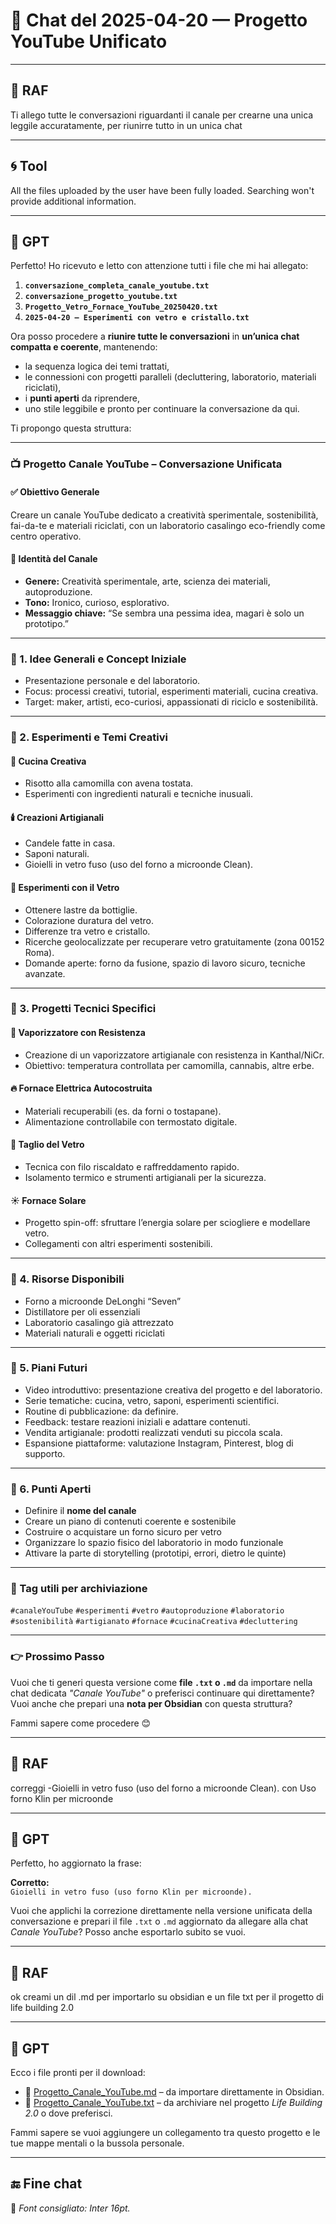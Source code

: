 # 📅 Chat del 2025-04-20 — Progetto YouTube Unificato

---

## 👤 **RAF**

Ti allego tutte le conversazioni riguardanti il canale per crearne una unica leggile accuratamente, per riunirre tutto in un unica chat

---

## 🌀 **Tool**

All the files uploaded by the user have been fully loaded. Searching won't provide additional information.

---

## 🤖 **GPT**

Perfetto! Ho ricevuto e letto con attenzione tutti i file che mi hai allegato:

1. **`conversazione_completa_canale_youtube.txt`**  
2. **`conversazione_progetto_youtube.txt`**  
3. **`Progetto_Vetro_Fornace_YouTube_20250420.txt`**  
4. **`2025-04-20 – Esperimenti con vetro e cristallo.txt`**

Ora posso procedere a **riunire tutte le conversazioni** in **un’unica chat compatta e coerente**, mantenendo:
- la sequenza logica dei temi trattati,
- le connessioni con progetti paralleli (decluttering, laboratorio, materiali riciclati),
- i **punti aperti** da riprendere,
- uno stile leggibile e pronto per continuare la conversazione da qui.

Ti propongo questa struttura:

---

### 📺 Progetto Canale YouTube – Conversazione Unificata

#### ✅ Obiettivo Generale
Creare un canale YouTube dedicato a creatività sperimentale, sostenibilità, fai-da-te e materiali riciclati, con un laboratorio casalingo eco-friendly come centro operativo.

#### 🧭 Identità del Canale
- **Genere:** Creatività sperimentale, arte, scienza dei materiali, autoproduzione.
- **Tono:** Ironico, curioso, esplorativo.
- **Messaggio chiave:** “Se sembra una pessima idea, magari è solo un prototipo.”

---

### 🔹 1. Idee Generali e Concept Iniziale
- Presentazione personale e del laboratorio.
- Focus: processi creativi, tutorial, esperimenti materiali, cucina creativa.
- Target: maker, artisti, eco-curiosi, appassionati di riciclo e sostenibilità.

---

### 🔹 2. Esperimenti e Temi Creativi

#### 🍲 Cucina Creativa
- Risotto alla camomilla con avena tostata.
- Esperimenti con ingredienti naturali e tecniche inusuali.

#### 🕯️ Creazioni Artigianali
- Candele fatte in casa.
- Saponi naturali.
- Gioielli in vetro fuso (uso del forno a microonde Clean).

#### 🔬 Esperimenti con il Vetro
- Ottenere lastre da bottiglie.
- Colorazione duratura del vetro.
- Differenze tra vetro e cristallo.
- Ricerche geolocalizzate per recuperare vetro gratuitamente (zona 00152 Roma).
- Domande aperte: forno da fusione, spazio di lavoro sicuro, tecniche avanzate.

---

### 🔹 3. Progetti Tecnici Specifici

#### 🔧 Vaporizzatore con Resistenza
- Creazione di un vaporizzatore artigianale con resistenza in Kanthal/NiCr.
- Obiettivo: temperatura controllata per camomilla, cannabis, altre erbe.

#### 🔥 Fornace Elettrica Autocostruita
- Materiali recuperabili (es. da forni o tostapane).
- Alimentazione controllabile con termostato digitale.

#### 🧪 Taglio del Vetro
- Tecnica con filo riscaldato e raffreddamento rapido.
- Isolamento termico e strumenti artigianali per la sicurezza.

#### ☀️ Fornace Solare
- Progetto spin-off: sfruttare l’energia solare per sciogliere e modellare vetro.
- Collegamenti con altri esperimenti sostenibili.

---

### 🔹 4. Risorse Disponibili

- Forno a microonde DeLonghi “Seven”
- Distillatore per oli essenziali
- Laboratorio casalingo già attrezzato
- Materiali naturali e oggetti riciclati

---

### 🔹 5. Piani Futuri

- Video introduttivo: presentazione creativa del progetto e del laboratorio.
- Serie tematiche: cucina, vetro, saponi, esperimenti scientifici.
- Routine di pubblicazione: da definire.
- Feedback: testare reazioni iniziali e adattare contenuti.
- Vendita artigianale: prodotti realizzati venduti su piccola scala.
- Espansione piattaforme: valutazione Instagram, Pinterest, blog di supporto.

---

### 🔹 6. Punti Aperti
- Definire il **nome del canale**
- Creare un piano di contenuti coerente e sostenibile
- Costruire o acquistare un forno sicuro per vetro
- Organizzare lo spazio fisico del laboratorio in modo funzionale
- Attivare la parte di storytelling (prototipi, errori, dietro le quinte)

---

### 🔖 Tag utili per archiviazione
`#canaleYouTube` `#esperimenti` `#vetro` `#autoproduzione` `#laboratorio` `#sostenibilità` `#artigianato` `#fornace` `#cucinaCreativa` `#decluttering`

---

### 👉 Prossimo Passo

Vuoi che ti generi questa versione come **file `.txt` o `.md`** da importare nella chat dedicata *"Canale YouTube"* o preferisci continuare qui direttamente? Vuoi anche che prepari una **nota per Obsidian** con questa struttura?

Fammi sapere come procedere 😊

---

## 👤 **RAF**

correggi -Gioielli in vetro fuso (uso del forno a microonde Clean). con Uso forno Klin per microonde

---

## 🤖 **GPT**

Perfetto, ho aggiornato la frase:

**Corretto:**  
`Gioielli in vetro fuso (uso forno Klin per microonde).`

Vuoi che applichi la correzione direttamente nella versione unificata della conversazione e prepari il file `.txt` o `.md` aggiornato da allegare alla chat *Canale YouTube*? Posso anche esportarlo subito se vuoi.

---

## 👤 **RAF**

ok creami un dil .md per importarlo su obsidian e un file txt per il progetto di life building 2.0

---

## 🤖 **GPT**

Ecco i file pronti per il download:

- 📄 [Progetto_Canale_YouTube.md](sandbox:/mnt/data/Progetto_Canale_YouTube.md) – da importare direttamente in Obsidian.
- 📄 [Progetto_Canale_YouTube.txt](sandbox:/mnt/data/Progetto_Canale_YouTube.txt) – da archiviare nel progetto *Life Building 2.0* o dove preferisci.

Fammi sapere se vuoi aggiungere un collegamento tra questo progetto e le tue mappe mentali o la bussola personale.

---

## 🔚 Fine chat

📌 *Font consigliato: Inter 16pt.*
